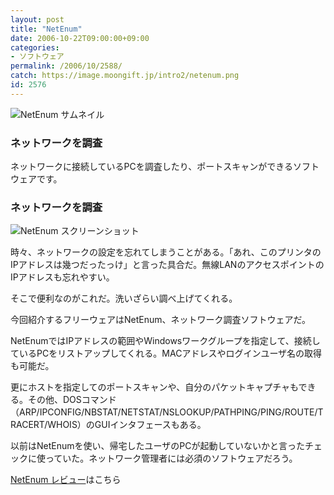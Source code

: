 ```yaml
---
layout: post
title: "NetEnum"
date: 2006-10-22T09:00:00+09:00
categories:
- ソフトウェア
permalink: /2006/10/2588/
catch: https://image.moongift.jp/intro2/netenum.png
id: 2576
---
```

 ![NetEnum サムネイル](https://image.moongift.jp/intro2/netenum.t.png "NetEnum サムネイル")
  

### ネットワークを調査
  
ネットワークに接続しているPCを調査したり、ポートスキャンができるソフトウェアです。  
<!--more-->  

### ネットワークを調査
  

![NetEnum スクリーンショット](https://image.moongift.jp/intro2/netenum.png "NetEnum スクリーンショット")

  

時々、ネットワークの設定を忘れてしまうことがある。「あれ、このプリンタのIPアドレスは幾つだったっけ」と言った具合だ。無線LANのアクセスポイントのIPアドレスも忘れやすい。

  

そこで便利なのがこれだ。洗いざらい調べ上げてくれる。

  

今回紹介するフリーウェアはNetEnum、ネットワーク調査ソフトウェアだ。

  

NetEnumではIPアドレスの範囲やWindowsワークグループを指定して、接続しているPCをリストアップしてくれる。MACアドレスやログインユーザ名の取得も可能だ。

  

更にホストを指定してのポートスキャンや、自分のパケットキャプチャもできる。その他、DOSコマンド（ARP/IPCONFIG/NBSTAT/NETSTAT/NSLOOKUP/PATHPING/PING/ROUTE/TRACERT/WHOIS）のGUIインタフェースもある。

  

以前はNetEnumを使い、帰宅したユーザのPCが起動していないかと言ったチェックに使っていた。ネットワーク管理者には必須のソフトウェアだろう。

  

[NetEnum レビュー](http://fw.moongift.jp/review/i-2589.html)はこちら


